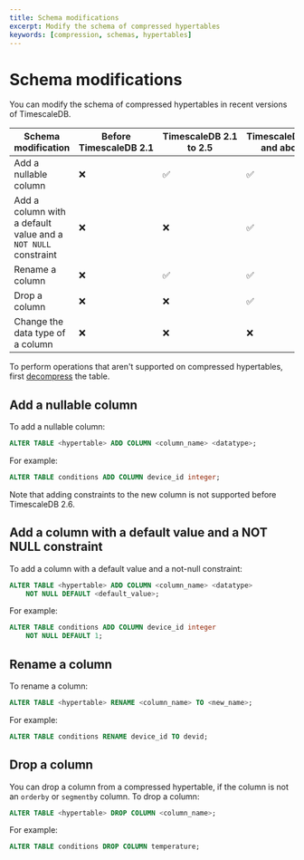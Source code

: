 ```yaml
---
title: Schema modifications
excerpt: Modify the schema of compressed hypertables
keywords: [compression, schemas, hypertables]
---
```


# Schema modifications
You can modify the schema of compressed hypertables in recent versions of
TimescaleDB.

|Schema modification|Before TimescaleDB&nbsp;2.1|TimescaleDB&nbsp;2.1 to 2.5|TimescaleDB&nbsp;2.6 and above|
|-|-|-|-|
|Add a nullable column|❌|✅|✅|
|Add a column with a default value and a `NOT NULL` constraint|❌|❌|✅|
|Rename a column|❌|✅|✅|
|Drop a column|❌|❌|✅|
|Change the data type of a column|❌|❌|❌|

To perform operations that aren't supported on compressed hypertables, first
[decompress][decompression] the table.

## Add a nullable column
To add a nullable column:
```sql
ALTER TABLE <hypertable> ADD COLUMN <column_name> <datatype>;
```

For example:
```sql
ALTER TABLE conditions ADD COLUMN device_id integer;
```
Note that adding constraints to the new column is not supported before
TimescaleDB 2.6.

## Add a column with a default value and a NOT NULL constraint
To add a column with a default value and a not-null constraint:
```sql
ALTER TABLE <hypertable> ADD COLUMN <column_name> <datatype>
    NOT NULL DEFAULT <default_value>;
```

For example:
```sql
ALTER TABLE conditions ADD COLUMN device_id integer
    NOT NULL DEFAULT 1;
```

## Rename a column
To rename a column:
```sql
ALTER TABLE <hypertable> RENAME <column_name> TO <new_name>;
```

For example:
```sql
ALTER TABLE conditions RENAME device_id TO devid;
```

## Drop a column
You can drop a column from a compressed hypertable, if the column is not an
`orderby` or `segmentby` column. To drop a column:
```sql
ALTER TABLE <hypertable> DROP COLUMN <column_name>;
```

For example:
```sql
ALTER TABLE conditions DROP COLUMN temperature;
```

[decompression]: /timescaledb/:currentVersion:/how-to-guides/compression/decompress-chunks/ 
